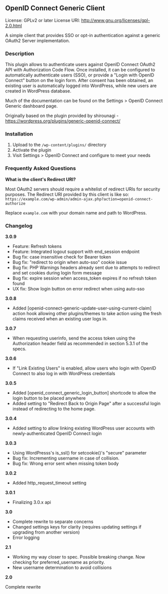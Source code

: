 ## OpenID Connect Generic Client

License: GPLv2 or later
License URI: http://www.gnu.org/licenses/gpl-2.0.html

A simple client that provides SSO or opt-in authentication against a generic OAuth2 Server implementation.

### Description

This plugin allows to authenticate users against OpenID Connect OAuth2 API with Authorization Code Flow.
Once installed, it can be configured to automatically authenticate users (SSO), or provide a "Login with OpenID Connect"
button on the login form. After consent has been obtained, an existing user is automatically logged into WordPress, while 
new users are created in WordPress database.

Much of the documentation can be found on the Settings > OpenID Connect Generic dashboard page.

Originally based on the plugin provided by shirounagi - https://wordpress.org/plugins/generic-openid-connect/

### Installation

1. Upload to the `/wp-content/plugins/` directory
1. Activate the plugin
1. Visit Settings > OpenID Connect and configure to meet your needs

### Frequently Asked Questions

**What is the client's Redirect URI?**

Most OAuth2 servers should require a whitelist of redirect URIs for security purposes. The Redirect URI provided
by this client is like so:  `https://example.com/wp-admin/admin-ajax.php?action=openid-connect-authorize`

Replace `example.com` with your domain name and path to WordPress.

### Changelog

**3.0.9**
* Feature: Refresh tokens 
* Feature: Integrated logout support with end_session endpoint
* Bug fix: case insensitive check for Bearer token
* Bug fix: "redirect to origin when auto-sso" cookie issue
* Bug fix: PHP Warnings headers already sent due to attempts to redirect and set cookies during login form message
* Bug fix: expire session when access_token expires if no refresh token found
* UX fix: Show login button on error redirect when using auto-sso

**3.0.8**
* Added [openid-connect-generic-update-user-using-current-claim] action hook allowing other plugins/themes
  to take action using the fresh claims received when an existing user logs in.

**3.0.7**
* When requesting userinfo, send the access token using the Authorization header field as recommended in 
section 5.3.1 of the specs. 

**3.0.6**

* If "Link Existing Users" is enabled, allow users who login with OpenID Connect to also log in with WordPress credentials

**3.0.5**

* Added [openid_connect_generic_login_button] shortcode to allow the login button to be placed anywhere
* Added setting to "Redirect Back to Origin Page" after a successful login instead of redirecting to the home page.

**3.0.4**

* Added setting to allow linking existing WordPress user accounts with newly-authenticated OpenID Connect login

**3.0.3**

* Using WordPresss's is_ssl() for setcookie()'s "secure" parameter
* Bug fix: Incrementing username in case of collision.
* Bug fix: Wrong error sent when missing token body

**3.0.2**

* Added http_request_timeout setting

**3.0.1**

* Finalizing 3.0.x api

**3.0**

* Complete rewrite to separate concerns
* Changed settings keys for clarity (requires updating settings if upgrading from another version)
* Error logging

**2.1**

* Working my way closer to spec. Possible breaking change.  Now checking for preferred_username as priority.
* New username determination to avoid collisions

**2.0**

Complete rewrite

